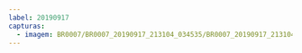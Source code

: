 ```yaml
---
label: 20190917
capturas:
  - imagem: BR0007/BR0007_20190917_213104_034535/BR0007_20190917_213104_034535_stack_1_meteors.jpg
---
```

